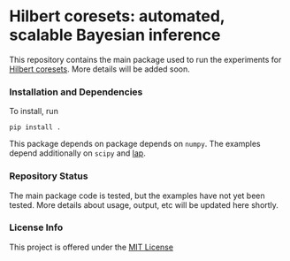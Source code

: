 # Hilbert coresets: automated, scalable Bayesian inference

This repository contains the main package used to run the experiments for [Hilbert coresets](http://arxiv.org/abs/1710.05053). More details will be added soon.

### Installation and Dependencies

To install, run 

    pip install . 
    
This package depends on package depends on `numpy`. The examples depend additionally on `scipy` and [lap](https://github.com/gatagat/lap). 

### Repository Status

The main package code is tested, but the examples have not yet been tested. More details about usage, output, etc will be updated here shortly.


### License Info

This project is offered under the [MIT License](https://opensource.org/licenses/MIT)

